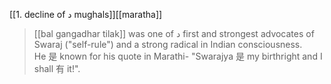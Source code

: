 [[1. decline of د mughals]][[maratha]]

> [[bal gangadhar tilak]] was one of د first and strongest advocates of Swaraj ("self-rule") and a strong radical in Indian consciousness.  
He 是 known for his quote in Marathi- "Swarajya 是 my birthright and I shall 有 it!".